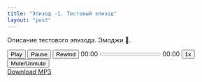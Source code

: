 ```yaml
---
title: "Эпизод -1. Тестовый эпизод"
layout: "post"
---
```


Описание тестового эпизода. Эмоджи 🤔.

<div class="pcast-player">
  <div class="pcast-player-controls">
    <button class="pcast-play"><i class="fa fa-play"></i><span>Play</span></button>
    <button class="pcast-pause"><i class="fa fa-pause"></i><span>Pause</span></button>
    <button class="pcast-rewind"><i class="fa fa-fast-backward"></i><span>Rewind</span></button>
    <span class="pcast-currenttime pcast-time">00:00</span>
    <progress class="pcast-progress" value="0"></progress>
    <span class="pcast-duration pcast-time">00:00</span>
    <button class="pcast-speed">1x</button>
    <button class="pcast-mute"><i class="fa fa-volume-up"></i><span>Mute/Unmute</span></button>
  </div>
  <audio src="https://www.computerhope.com/jargon/m/example.mp3"></audio><a class="pcast-download" href="{{site.url}}/audio/bro.mp3" download>Download MP3</a>
</div>

<script  src="{{site.url}}/css/player.js"></script>